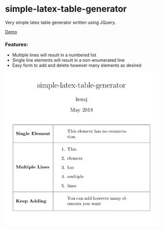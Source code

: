 # simple-latex-table-generator

Very simple latex table generator written using JQuery.

[Demo](www.kenjijapra.com/demo/simple-latex-table-generator/index.html)

### Features:

* Multiple lines will result in a numbered list
* Single line elements will result in a non-enumerated line
* Easy form to add and delete however many elements as desired

![Multiple Lines](/git-images/multiple-lines.png)
